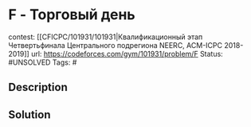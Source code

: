 # F - Торговый день

contest: [[CFICPC/101931/101931|Квалификационный этап Четвертьфинала Центрального подрегиона NEERC, ACM-ICPC 2018-2019]]
url: https://codeforces.com/gym/101931/problem/F
Status: #UNSOLVED
Tags: #

## Description

## Solution

